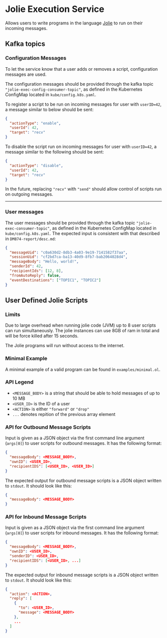# Jolie Execution Service

Allows users to write programs in the language [Jolie](https://jolie-lang.org) to run on their incoming messages.

## Kafka topics

### Configuration Messages

To let the service know that a user adds or removes a script, configuration messages are used.

The configuration messages should be provided through the kafka topic `"jolie-exec-config-consumer-topic"`, as defined in the Kubernetes ConfigMap located in `kube/config.k8s.yaml`.


To register a script to be run on incoming messages for user with `userID=42`, a message similar to below should be sent:

```JSON
{
  "actionType": "enable",
  "userId": 42,
  "target": "recv"
}
```

To disable the script run on incoming messages for user with `userID=42`, a message similar to the following should be sent:

```JSON
{
  "actionType": "disable",
  "userId": 42,
  "target": "recv"
}
```

In the future, replacing `"recv"` with `"send"` should allow control of scripts run on outgoing messages.

___

### User messages

The user messages should be provided through the kafka topic `"jolie-exec-consumer-topic"`, as defined in the Kubernetes ConfigMap located in `kube/config.k8s.yaml`. The expected input is consistent with that described in `DM874-report/desc.md`:

```JSON
{
  "messageUid": "c0a630d2-8db3-4a03-9e19-7141582f37aa",
  "sessionUid": "cf2bd7ca-ba13-40d9-8fb7-bab2064028d4",
  "messageBody": "Hello, world!",
  "senderId": 42,
  "recipientIds": [12, 8],
  "fromAutoReply": false,
  "eventDestinations": ["TOPIC1", "TOPIC2"]
}
```

## User Defined Jolie Scripts

### Limits

Due to large overhead when running jolie code (JVM) up to 8 user scripts can run simultaneously.
The jolie instances can use 8GB of ram in total and will be force killed after 15 seconds.

The Jolie programs will run without access to the internet.

### Minimal Example

A minimal example of a valid program can be found in `examples/minimal.ol`.

### API Legend
- `<MESSAGE_BODY>` is a string that should be able to hold messages of up to 10 MB
- `<USER_ID>` is the ID of a user
- `<ACTION>` is either `"forward"` or `"drop"`
- `...` denotes repition of the previous array element

### API for Outbound Message Scripts

Input is given as a JSON object via the first command line argument (`args[0]`) to user scripts for outbound messages. It has the following format:

```JSON
{
  "messageBody": <MESSAGE_BODY>,
  "ownID": <USER_ID>,
  "recipientIDS": [<USER_ID>, <USER_ID>]
}
```

The expected output for outbound message scripts is a JSON object written to `stdout`. It should look like this:

```JSON
{
  "messageBody": <MESSAGE_BODY>
}
```


### API for Inbound Message Scripts

Input is given as a JSON object via the first command line argument (`args[0]`) to user scripts for inbound messages. It has the following format:

```JSON
{
  "messageBody": <MESSAGE_BODY>,
  "ownID": <USER_ID>,
  "senderID": <USER_ID>,
  "recipientIDS": [<USER_ID>, ...]
}
```

The expected output for inbound message scripts is a JSON object written to `stdout`. It should look like this:

```JSON
{
  "action": <ACTION>,
  "reply": [
    {
      "to": <USER_ID>,
      "message": <MESSAGE_BODY>
    },
    ...
  ]
}
```
